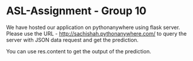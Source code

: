 # ASL-Assignment - Group 10

We have hosted our application on pythonanywhere using flask server.
Please use the URL - http://sachishah.pythonanywhere.com/ to query the server with JSON data request and get the prediction.

You can use res.content to get the output of the prediction.
